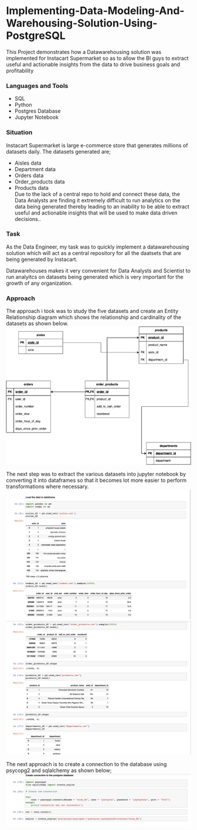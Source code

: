 # Implementing-Data-Modeling-And-Warehousing-Solution-Using-PostgreSQL
This Project demonstrates how a Datawarehousing solution was implemented for Instacart Supermarket so as to allow the BI guys to extract useful and actionable insights from the data to drive business goals and profitability

### Languages and Tools
* SQL
* Python
* Postgres Database
* Jupyter Notebook

### Situation
Instacart Supermarket is large e-commerce store that generates millions of datasets daily. 
The datasets generated are;
*  Aisles data
*  Department data
*  Orders data
*  Order_products data
*  Products data   
Due to the lack of a central repo to hold and connect these data, the Data Analysts are finding it extremely difficult to run analytics on the data being generated thereby leading to an inability to be able to extract useful and actionable insights that will be used to make data driven decisions..

### Task
As the Data Engineer, my task was to quickly implement a datawarehousing solution which will act as a central repository for all the daatsets that are being generated by Instacart.

Datawarehouses makes it very convenient for Data Analysts and Scientist to run analyitcs on datasets being generated which is very important for the growth of any organization.

### Approach
The approach i took was to study the five datasets and create an Entity Relationship diagram which shows the relationship and cardinality of the datasets as shown below.   
![](https://github.com/jaykay04/Implementing-Data-Modeling-And-Warehousing-Solution-Using-PostgreSQL/blob/main/images/ecom_data_model.png)

The next step was to extract the various datasets into jupyter notebook by converting it into dataframes so that it becomes lot more easier to perform transformations where necessary.   
![](https://github.com/jaykay04/Implementing-Data-Modeling-And-Warehousing-Solution-Using-PostgreSQL/blob/main/images/load_data1.png)   
<img src="https://github.com/jaykay04/Implementing-Data-Modeling-And-Warehousing-Solution-Using-PostgreSQL/blob/main/images/load_data2.png">   

The next approach is to create a connection to the database using psycopg2 and sqlalchemy as shown below;
![](https://github.com/jaykay04/Implementing-Data-Modeling-And-Warehousing-Solution-Using-PostgreSQL/blob/main/images/connection.png)
